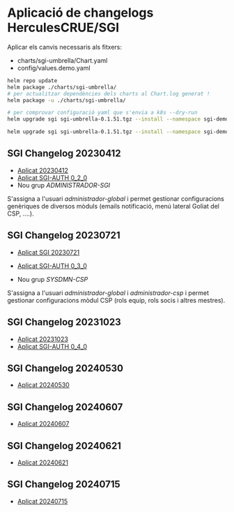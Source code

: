 # Aplicació de changelogs HerculesCRUE/SGI


Aplicar els canvis necessaris als fitxers:

 * charts/sgi-umbrella/Chart.yaml
 * config/values.demo.yaml


```bash
helm repo update
helm package ./charts/sgi-umbrella/
# per actualitzar dependències dels charts al Chart.log generat !
helm package -u ./charts/sgi-umbrella/

# per comprovar configuració yaml que s'envia a k8s --dry-run
helm upgrade sgi sgi-umbrella-0.1.51.tgz --install --namespace sgi-demo -f ./config/values.demo.yaml --dry-run  > dry_run_0.1.51-upgrade.yml

helm upgrade sgi sgi-umbrella-0.1.51.tgz --install --namespace sgi-demo -f ./config/values.demo.yaml
```

## SGI Changelog 20230412

* [Aplicat 20230412](https://github.com/HerculesCRUE/SGI/blob/main/changelog/20230412.md)
* [Aplicat SGI-AUTH 0_2_0](https://github.com/HerculesCRUE/SGI/blob/main/sgi-auth/changelog/v0_2_0.md)
* Nou grup *ADMINISTRADOR-SGI*

S'assigna a l'usuari *administrador-global* i permet gestionar configuracions genèriques de diversos mòduls (emails notificació, menú lateral Goliat del CSP, ....).

## SGI Changelog 20230721

* [Aplicat SGI 20230721](https://github.com/HerculesCRUE/SGI/blob/main/changelog/20230721.md)
* [Aplicat SGI-AUTH 0_3_0](https://github.com/HerculesCRUE/SGI/blob/main/sgi-auth/changelog/v0_3_0.md)

* Nou grup *SYSDMN-CSP*

S'assigna a l'usuari *administrador-global* i *administrador-csp* i permet gestionar configuracions mòdul CSP (rols equip, rols socis i altres mestres).

## SGI Changelog 20231023

* [Aplicat 20231023](https://github.com/HerculesCRUE/SGI/blob/main/changelog/20231023.md)
* [Aplicat SGI-AUTH 0_4_0](https://github.com/HerculesCRUE/SGI/blob/main/sgi-auth/changelog/v0_4_0.md)

## SGI Changelog 20240530

* [Aplicat 20240530](https://github.com/HerculesCRUE/SGI/blob/main/changelog/20240530.md)

## SGI Changelog 20240607

* [Aplicat 20240607](https://github.com/HerculesCRUE/SGI/blob/main/changelog/20240607.md)

## SGI Changelog 20240621

* [Aplicat 20240621](https://github.com/HerculesCRUE/SGI/blob/main/changelog/20240621.md)

## SGI Changelog 20240715

* [Aplicat 20240715](https://github.com/HerculesCRUE/SGI/blob/main/changelog/20240715.md)
